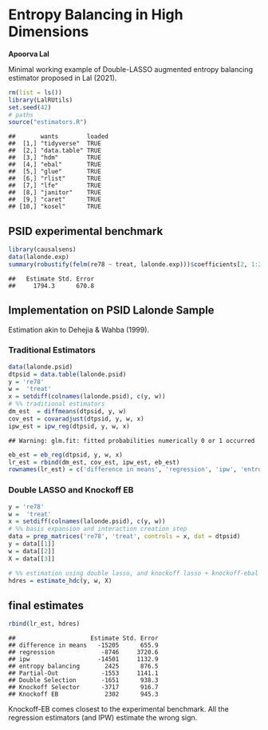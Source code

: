 Entropy Balancing in High Dimensions
====================================

**Apoorva Lal**

Minimal working example of Double-LASSO augmented entropy balancing
estimator proposed in Lal (2021).

``` r
rm(list = ls())
library(LalRUtils)
set.seed(42)
# paths
source("estimators.R")
```

    ##       wants        loaded
    ##  [1,] "tidyverse"  TRUE  
    ##  [2,] "data.table" TRUE  
    ##  [3,] "hdm"        TRUE  
    ##  [4,] "ebal"       TRUE  
    ##  [5,] "glue"       TRUE  
    ##  [6,] "rlist"      TRUE  
    ##  [7,] "lfe"        TRUE  
    ##  [8,] "janitor"    TRUE  
    ##  [9,] "caret"      TRUE  
    ## [10,] "kosel"      TRUE

PSID experimental benchmark
---------------------------

``` r
library(causalsens)
data(lalonde.exp)
summary(robustify(felm(re78 ~ treat, lalonde.exp)))$coefficients[2, 1:2]
```

    ##   Estimate Std. Error 
    ##     1794.3      670.8

Implementation on PSID Lalonde Sample
-------------------------------------

Estimation akin to Dehejia & Wahba (1999).

### Traditional Estimators

``` r
data(lalonde.psid)
dtpsid = data.table(lalonde.psid)
y = 're78'
w =  'treat'
x = setdiff(colnames(lalonde.psid), c(y, w))
# %% traditional estimators
dm_est  = diffmeans(dtpsid, y, w)
cov_est = covaradjust(dtpsid, y, w, x)
ipw_est = ipw_reg(dtpsid, y, w, x)
```

    ## Warning: glm.fit: fitted probabilities numerically 0 or 1 occurred

``` r
eb_est = eb_reg(dtpsid, y, w, x)
lr_est = rbind(dm_est, cov_est, ipw_est, eb_est)
rownames(lr_est) = c('difference in means', 'regression', 'ipw', 'entropy balancing')
```

### Double LASSO and Knockoff EB

``` r
y = 're78'
w =  'treat'
x = setdiff(colnames(lalonde.psid), c(y, w))
# %% basis expansion and interaction creation step
data = prep_matrices('re78', 'treat', controls = x, dat = dtpsid)
y = data[[1]]
w = data[[2]]
X = data[[3]]

# %% estimation using double lasso, and knockoff lasso + knockoff-ebal
hdres = estimate_hdc(y, w, X)
```

final estimates
---------------

``` r
rbind(lr_est, hdres)
```

    ##                     Estimate Std. Error
    ## difference in means   -15205      655.9
    ## regression             -8746     3720.6
    ## ipw                   -14501     1132.9
    ## entropy balancing       2425      876.5
    ## Partial-Out            -1553     1141.1
    ## Double Selection       -1651      938.3
    ## Knockoff Selector      -3717      916.7
    ## Knockoff EB             2302      945.3

Knockoff-EB comes closest to the experimental benchmark. All the
regression estimators (and IPW) estimate the wrong sign.

